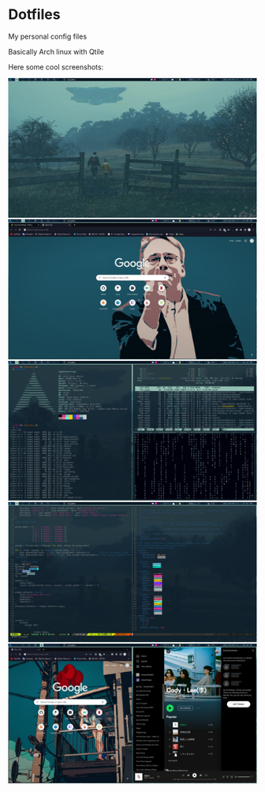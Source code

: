 # Dotfiles
My personal config files

Basically Arch linux with Qtile

Here some cool screenshots:

![My desktop](https://github.com/Angeloth2077/Dotfiles/blob/d76425b8496b7f22e8b2065048139ddb5ba8d220/Images/Screenshots/Destop%20screeshot.png "The Desktop")
![Google](https://github.com/Angeloth2077/Dotfiles/blob/bc30fdfea1e76488d0aabb02a884df57ad6364e3/Images/Screenshots/google.png "google")
![Hacker mode](https://github.com/Angeloth2077/Dotfiles/blob/bc30fdfea1e76488d0aabb02a884df57ad6364e3/Images/Screenshots/hackerMode.png "Hacking")
![Nvim](https://github.com/Angeloth2077/Dotfiles/blob/bc30fdfea1e76488d0aabb02a884df57ad6364e3/Images/Screenshots/nvim.png "my neovim")
![G and spotify](https://github.com/Angeloth2077/Dotfiles/blob/bc30fdfea1e76488d0aabb02a884df57ad6364e3/Images/Screenshots/spotifyAndGoogle.png "yeah")
